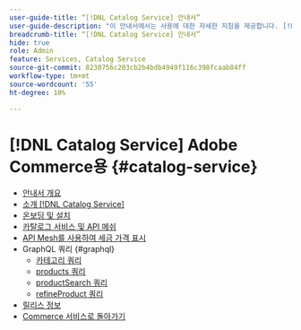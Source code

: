```yaml
---
user-guide-title: “[!DNL Catalog Service] 안내서”
user-guide-description: "이 안내서에서는 사용에 대한 자세한 지침을 제공합니다. [!DNL Catalog Service] Adobe Commerce용"
breadcrumb-title: “[!DNL Catalog Service] 안내서”
hide: true
role: Admin
feature: Services, Catalog Service
source-git-commit: 8230756c203cb2b4bdb4949f116c398fcaab84ff
workflow-type: tm+mt
source-wordcount: '55'
ht-degree: 10%

---
```


# [!DNL Catalog Service] Adobe Commerce용 {#catalog-service}

- [안내서 개요](guide-overview.md)
- [소개 [!DNL Catalog Service]](overview.md)
- [온보딩 및 설치](installation.md)
- [카탈로그 서비스 및 API 메쉬](mesh.md)
- [API Mesh를 사용하여 세금 가격 표시](taxes.md)
- GraphQL 쿼리 {#graphql}
   - [카테고리 쿼리](https://developer.adobe.com/commerce/services/graphql/catalog-service/categories/)
   - [products 쿼리](https://developer.adobe.com/commerce/services/graphql/catalog-service/products/)
   - [productSearch 쿼리](https://developer.adobe.com/commerce/services/graphql/catalog-service/product-search/)
   - [refineProduct 쿼리](https://developer.adobe.com/commerce/services/graphql/catalog-service/refine-product/)
- [릴리스 정보](release-notes.md)
- [Commerce 서비스로 돌아가기](https://experienceleague.adobe.com/en/docs/commerce-merchant-services/user-guides/home)
